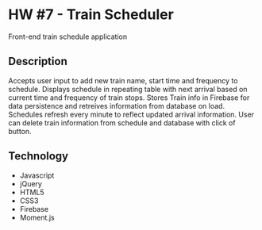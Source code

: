 # HW #7 - Train Scheduler
Front-end train schedule application

## Description
Accepts user input to add new train name, start time and frequency to schedule.  Displays schedule in repeating table with next arrival based on current time and frequency of train stops. Stores Train info in Firebase for data persistence and retreives information from database on load. Schedules refresh every minute to reflect updated arrival information. User can delete train information from schedule and database with click of button.

## Technology
+ Javascript
+ jQuery
+ HTML5
+ CSS3
+ Firebase
+ Moment.js
